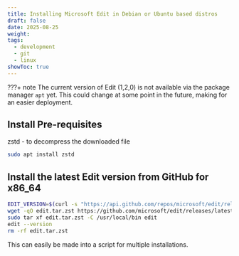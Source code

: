 ```yaml
---
title: Installing Microsoft Edit in Debian or Ubuntu based distros
draft: false
date: 2025-08-25
weight:
tags:
  - development
  - git
  - linux
showToc: true
---
```


???+ note
	The current version of Edit (1,2,0) is not available via the package manager `apt` yet. This could change at some point in the future, making for an easier deployment.

## Install Pre-requisites

zstd - to decompress the downloaded file

```bash
sudo apt install zstd
```

## Install the latest Edit version from GitHub for x86_64

```bash
EDIT_VERSION=$(curl -s "https://api.github.com/repos/microsoft/edit/releases/latest" | grep -Po '"tag_name": "v\K[0-9.]+')
wget -qO edit.tar.zst https://github.com/microsoft/edit/releases/latest/download/edit-$EDIT_VERSION-x86_64-linux-gnu.tar.zst
sudo tar xf edit.tar.zst -C /usr/local/bin edit
edit --version
rm -rf edit.tar.zst
```

This can easily be made into a script for multiple installations.

